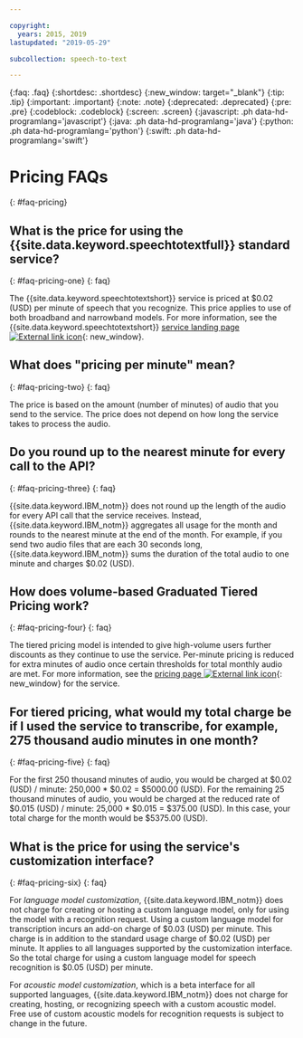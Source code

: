 ```yaml
---

copyright:
  years: 2015, 2019
lastupdated: "2019-05-29"

subcollection: speech-to-text

---
```


{:faq: .faq}
{:shortdesc: .shortdesc}
{:new_window: target="_blank"}
{:tip: .tip}
{:important: .important}
{:note: .note}
{:deprecated: .deprecated}
{:pre: .pre}
{:codeblock: .codeblock}
{:screen: .screen}
{:javascript: .ph data-hd-programlang='javascript'}
{:java: .ph data-hd-programlang='java'}
{:python: .ph data-hd-programlang='python'}
{:swift: .ph data-hd-programlang='swift'}

# Pricing FAQs
{: #faq-pricing}

## What is the price for using the {{site.data.keyword.speechtotextfull}} standard service?
{: #faq-pricing-one}
{: faq}

The {{site.data.keyword.speechtotextshort}} service is priced at $0.02 (USD) per minute of speech that you recognize. This price applies to use of both broadband and narrowband models. For more information, see the {{site.data.keyword.speechtotextshort}} [service landing page ![External link icon](../../icons/launch-glyph.svg "External link icon")](https://www.ibm.com/watson/developercloud/speech-to-text.html#pricing-block){: new_window}.

## What does "pricing per minute" mean?
{: #faq-pricing-two}
{: faq}

The price is based on the amount (number of minutes) of audio that you send to the service. The price does not depend on how long the service takes to process the audio.

## Do you round up to the nearest minute for every call to the API?
{: #faq-pricing-three}
{: faq}

{{site.data.keyword.IBM_notm}} does not round up the length of the audio for every API call that the service receives. Instead, {{site.data.keyword.IBM_notm}} aggregates all usage for the month and rounds to the nearest minute at the end of the month. For example, if you send two audio files that are each 30 seconds long, {{site.data.keyword.IBM_notm}} sums the duration of the total audio to one minute and charges $0.02 (USD).

## How does volume-based Graduated Tiered Pricing work?
{: #faq-pricing-four}
{: faq}

The tiered pricing model is intended to give high-volume users further discounts as they continue to use the service. Per-minute pricing is reduced for extra minutes of audio once certain thresholds for total monthly audio are met. For more information, see the [pricing page ![External link icon](../../icons/launch-glyph.svg "External link icon")](https://{DomainName}/catalog/services/speech-to-text){: new_window} for the service.

## For tiered pricing, what would my total charge be if I used the service to transcribe, for example, 275 thousand audio minutes in one month?
{: #faq-pricing-five}
{: faq}

For the first 250 thousand minutes of audio, you would be charged at $0.02 (USD) / minute: 250,000 \* $0.02 = $5000.00 (USD). For the remaining 25 thousand minutes of audio, you would be charged at the reduced rate of $0.015 (USD) / minute: 25,000 \* $0.015 = $375.00 (USD). In this case, your total charge for the month would be $5375.00 (USD).

## What is the price for using the service's customization interface?
{: #faq-pricing-six}
{: faq}

For *language model customization*, {{site.data.keyword.IBM_notm}} does not charge for creating or hosting a custom language model, only for using the model with a recognition request. Using a custom language model for transcription incurs an add-on charge of $0.03 (USD) per minute. This charge is in addition to the standard usage charge of $0.02 (USD) per minute. It applies to all languages supported by the customization interface. So the total charge for using a custom language model for speech recognition is $0.05 (USD) per minute.

For *acoustic model customization*, which is a beta interface for all supported languages, {{site.data.keyword.IBM_notm}} does not charge for creating, hosting, or recognizing speech with a custom acoustic model. Free use of custom acoustic models for recognition requests is subject to change in the future.
